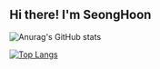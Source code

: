 ## Hi there! I'm SeongHoon 


![Anurag's GitHub stats](https://github-readme-stats.vercel.app/api?username=seonghoon0515&show_icons=true&theme=highcontrast)

[![Top Langs](https://github-readme-stats.vercel.app/api/top-langs/?username=seonghoon0515&langs_count=5)](https://github.com/seonghoon0515/github-readme-stats)
